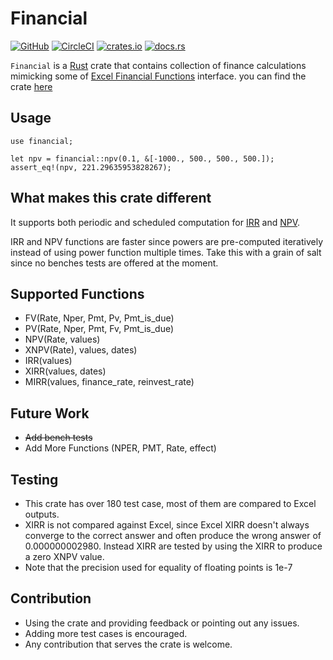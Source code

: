 # Financial

 [![GitHub][gh-ci-img]][gh-ci] [![CircleCI][circle-ci-img]][circle-ci] [![crates.io][cratesio-img]][cratesio] [![docs.rs][docsrs-img]][docsrs]

[gh-ci-img]: https://github.com/raymon1/financial/workflows/Rust/badge.svg
[gh-ci]: https://github.com/raymon1/financial/actions?query=workflow%3ARust
[circle-ci-img]: https://circleci.com/gh/raymon1/financial.svg?style=shield
[circle-ci]: https://app.circleci.com/pipelines/github/raymon1/financial
[cratesio-img]: https://img.shields.io/crates/v/financial.svg
[cratesio]: https://crates.io/crates/financial
[docsrs-img]: https://docs.rs/financial/badge.svg
[docsrs]: https://docs.rs/crate/financial

`Financial` is a [Rust](https://www.rust-lang.org/) crate that contains collection of finance calculations mimicking some of [Excel Financial Functions](https://support.microsoft.com/en-us/office/financial-functions-reference-5658d81e-6035-4f24-89c1-fbf124c2b1d8) interface.
you can find the crate [here](https://docs.rs/crate/financial)

## Usage

    use financial;

    let npv = financial::npv(0.1, &[-1000., 500., 500., 500.]);
    assert_eq!(npv, 221.29635953828267);

## What makes this crate different

It supports both periodic and scheduled computation for [IRR](https://en.wikipedia.org/wiki/Internal_rate_of_return) and [NPV](https://en.wikipedia.org/wiki/Net_present_value).

IRR and NPV functions are faster since powers are pre-computed iteratively instead of using power function multiple times. Take this with a grain of salt since no benches tests are offered at the moment.

## Supported Functions

- FV(Rate, Nper, Pmt, Pv, Pmt_is_due)
- PV(Rate, Nper, Pmt, Fv, Pmt_is_due)
- NPV(Rate, values)
- XNPV(Rate), values, dates)
- IRR(values)
- XIRR(values, dates)
- MIRR(values, finance_rate, reinvest_rate)

## Future Work

- ~~Add bench tests~~
- Add More Functions (NPER, PMT, Rate, effect)

## Testing

- This crate has over 180 test case, most of them are compared to Excel outputs.
- XIRR is not compared against Excel, since Excel XIRR doesn't always converge to the correct answer and often produce the wrong answer of 0.000000002980.
Instead XIRR are tested by using the XIRR to produce a zero XNPV value.
- Note that the precision used for equality of floating points is 1e-7

## Contribution

- Using the crate and providing feedback or pointing out any issues.
- Adding more test cases is encouraged.
- Any contribution that serves the crate is welcome.
